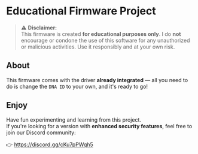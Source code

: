 # Educational Firmware Project

> ⚠️ **Disclaimer:**  
This firmware is created **for educational purposes only**. I do **not** encourage or condone the use of this software for any unauthorized or malicious activities. Use it responsibly and at your own risk.

## About

This firmware comes with the driver **already integrated** — all you need to do is change the `DNA ID` to your own, and it's ready to go!

## Enjoy

Have fun experimenting and learning from this project.  
If you're looking for a version with **enhanced security features**, feel free to join our Discord community:

👉 https://discord.gg/cKu7pPWqh5

